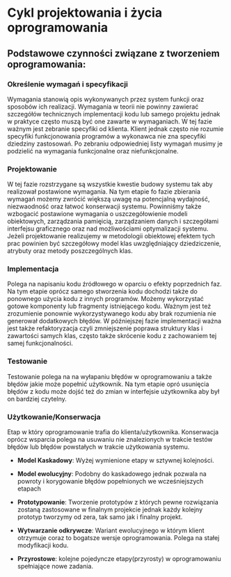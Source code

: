 # Cykl projektowania i życia oprogramowania

## Podstawowe czynności związane z tworzeniem oprogramowania:
### Określenie wymagań i specyfikacji
  Wymagania stanowią opis wykonywanych przez system funkcji oraz sposobów ich realizacji. Wymagania w teorii nie powinny zawierać szczegółów technicznych implementacji kodu lub samego projektu jednak w praktyce często muszą być one zawarte w wymaganiach. W tej fazie ważnym jest zebranie specyfiki od klienta. Klient jednak często nie rozumie specyfiki funkcjonowania programów a wykonawca nie zna specyfiki dziedziny zastosowań. Po zebraniu odpowiedniej listy wymagań musimy je podzielić na wymagania funkcjonalne oraz niefunkcjonalne. 

### Projektowanie
  W tej fazie rozstrzygane są wszystkie kwestie budowy systemu tak aby realizował postawione wymagania.  Na tym etapie fo fazie zbierania wymagań możemy zwrócić większą uwagę na potencjalną wydajność, niezwaodność oraz łatwoć konserwacji systemu. Powinniśmy także wzbogacić postawione wymagania o uszczegółowienie modeli obiektowych, zarządzania pamięicią, zarządzaniem danych i szczegółami interfejsu graficznego oraz nad możliwościami optymalizacji systemu. Jeżeli projektowanie realizujemy w metodologii obiektowej efektem tych prac powinien być szczegółowy model klas uwzględniający dziedziczenie, atrybuty oraz metody poszczególnych klas.

### Implementacja
  Polega na napisaniu kodu źródłowego w oparciu o efekty poprzednich faz.
  Na tym etapie oprócz samego stworzenia kodu dochodzi także do ponownego użycia kodu z innych programów. Możemy wykorzystać gotowe komponenty lub fragmenty istniejącego kodu. Ważnym jest też zrozumienie ponownie wykorzystywanego kodu aby brak rozumienia nie generował dodatkowych błędów. W późniejszej fazie implementacji ważna jest także refaktoryzacja czyli zmniejszenie poprawa struktury klas i zawartości samych klas, często także skrócenie kodu z zachowaniem tej samej funkcjonalności.  

### Testowanie
  Testowanie polega na na wyłapaniu błędów w oprogramowaniu a także błędów jakie może popełnić użytkownik. Na tym etapie opró usunięcia błędów z kodu może dojść też do zmian w interfejsie użytkownika aby był on bardziej czytelny.

### Użytkowanie/Konserwacja
  Etap w który oprogramowanie trafia do klienta/użytkownika. Konserwacja oprócz wsparcia polega na usuwaniu nie znalezionych w trakcie testów błędów lub błędów powstałych w trakcie użytkowania systemu.

- **Model Kaskadowy**: Wyżej wymienione etapy w sztywnej kolejności.
- **Model ewolucyjny**: Podobny do kaskadowego jednak pozwala na powroty i korygowanie błędów popełnionych we wcześniejszych etapach
- **Prototypowanie**: Tworzenie prototypów z których pewne rozwiązania zostaną zastosowane w finalnym projekcie jednak każdy kolejny prototyp tworzymy od zera, tak samo jak i finalny projekt.
- **Wytwarzanie odkrywcze**: Wariant ewolucyjnego w którym klient otrzymuje coraz to bogatsze wersje oprogramowania. Polega na stałej modyfikacji kodu.

- **Przyrostowe**: kolejne pojedyncze etapy(przyrosty) w oprogramowaniu spełniające nowe zadania.
